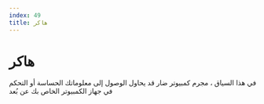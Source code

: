 ```yaml
---
index: 49
title: هاكر
---
```

# هاكر 

في هذا السياق ، مجرم كمبيوتر ضار قد يحاول الوصول إلى معلوماتك الحساسة أو التحكم في جهاز الكمبيوتر الخاص بك عن بُعد